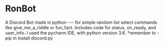# RonBot
A Discord Bot made in python 
--- for simple random list select commands like give_me_a_riddle or fun_fact. Includes code for status, on_ready, and user_info. I used the pycharm IDE, with python version 3.6.
  *remember to -pip m install discord.py 
